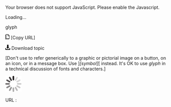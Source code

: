 Your browser does not support JavaScript. Please enable the Javascript.

Loading...

glyph

![Copy URL](glyph_files/Copy.png) [Copy URL]

![Download](glyph_files/Download.png)
Download topic

[Don't use to refer generically to a graphic or pictorial image on a button, on an icon, or in a message box. Use ]*[symbol]*[ instead. It's OK to use *glyph* in a technical discussion of fonts and characters.]

![In progress](glyph_files/activity-large.gif)

URL :


